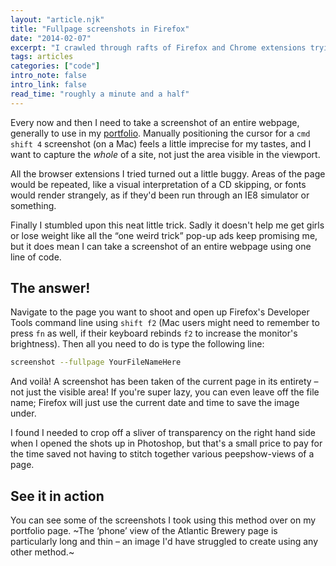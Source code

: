 ```yaml
---
layout: "article.njk"
title: "Fullpage screenshots in Firefox"
date: "2014-02-07"
excerpt: "I crawled through rafts of Firefox and Chrome extensions trying to take a screenshot of an entire webpage. It turns out Firefox can do it natively."
tags: articles
categories: ["code"]
intro_note: false
intro_link: false
read_time: "roughly a minute and a half"
---
```


Every now and then I need to take a screenshot of an entire webpage, generally to use in my [portfolio](/portfolio). Manually positioning the cursor for a `cmd shift 4` screenshot (on a Mac) feels a little imprecise for my tastes, and I want to capture the *whole* of a site, not just the area visible in the viewport.

All the browser extensions I tried turned out a little buggy. Areas of the page would be repeated, like a visual interpretation of a CD skipping, or fonts would render strangely, as if they'd been run through an IE8 simulator or something.

Finally I stumbled upon this neat little trick. Sadly it doesn't help me get girls or lose weight like all the “one weird trick” pop-up ads keep promising me, but it does mean I can take a screenshot of an entire webpage using one line of code.

## The answer!

Navigate to the page you want to shoot and open up Firefox's Developer Tools command line using `shift f2` (Mac users might need to remember to press `fn` as well, if their keyboard rebinds `f2` to increase the monitor's brightness). Then all you need to do is type the following line:

```bash
screenshot --fullpage YourFileNameHere
```

And voilà! A screenshot has been taken of the current page in its entirety – not just the visible area! If you're super lazy, you can even leave off the file name; Firefox will just use the current date and time to save the image under.

I found I needed to crop off a sliver of transparency on the right hand side when I opened the shots up in Photoshop, but that's a small price to pay for the time saved not having to stitch together various peepshow-views of a page.

## See it in action

You can see some of the screenshots I took using this method over on my portfolio page. ~The ‘phone’ view of the Atlantic Brewery page is particularly long and thin – an image I'd have struggled to create using any other method.~